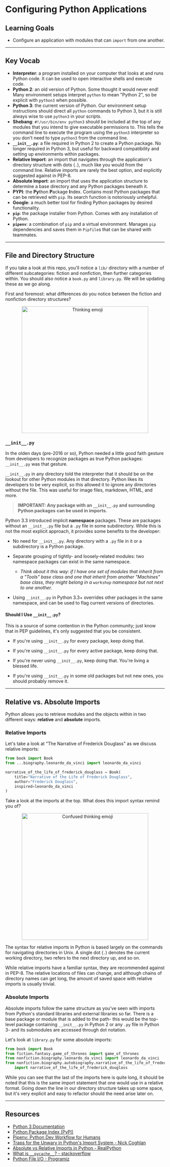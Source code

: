 # Configuring Python Applications

## Learning Goals

- Configure an application with modules that can `import` from one another.

***

## Key Vocab

- **Interpreter**: a program installed on your computer that looks at and runs
  Python code. It can be used to open interactive shells and execute code.
- **Python 2**: an old version of Python. Some thought it would never end! Many
  environment setups interpret `python` to mean "Python 2", so be explicit with
  `python3` when possible.
- **Python 3**: the current version of Python. Our environment setup
  instructions should direct all `python` commands to Python 3, but it is still
  always wise to use `python3` in your scripts.
- **Shebang**: `#!/usr/bin/env python3` should be included at the top of any
  modules that you intend to give executable permissions to. This tells the
  command line to execute the program using the `python3` interpreter so you
  don't need to type `python3` from the command line.
- **`__init__.py`**: a file required in Python 2 to create a Python package. No
  longer required in Python 3, but useful for backward compatibility and setting
  up environments within packages.
- **Relative Import**: an import that navigates through the application's
  directory structure with dots (`.`), much like you would from the command
  line. Relative imports are rarely the best option, and explicitly suggested
  against in PEP-8.
- **Absolute Import**: an import that uses the application structure to
  determine a base directory and any Python packages beneath it.
- **PYPI**: the **Py**thon **P**ackage **I**ndex. Contains most Python packages
  that can be retrieved with `pip`. Its search function is notoriously unhelpful.
- **Google**: a much better tool for finding Python packages by desired
  functionality.
- **`pip`**: the package installer from Python. Comes with any installation of
  Python.
- **`pipenv`**: a combination of `pip` and a virtual environment. Manages `pip`
  dependencies and saves them in `Pipfile`s that can be shared with teammates.

***

## File and Directory Structure

If you take a look at this repo, you'll notice a `lib/` directory with a number
of different subcategories: fiction and nonfiction, then further categories
within. You should also notice a `book.py` and `library.py`. We will be updating
these as we go along.

First and foremost: what differences do you notice between the fiction and
nonfiction directory structures?

<p align="center">
    <img src="https://www.clipartmax.com/png/middle/186-1862669_rich-thinking-emoji-face-emoji-apple.png"
         alt="Thinking emoji"
         width="400"
         height="400"/>
</p>

### `__init__.py`

In the olden days (pre-2016 or so), Python needed a little good faith gesture
from developers to recognize packages as true Python packages: `__init__.py`
was that gesture.

`__init__.py` in any directory told the interpreter that it should be on the
lookout for other Python modules in that directory. Python likes its developers
to be very explicit, so this allowed it to ignore any directories without the
file. This was useful for image files, markdown, HTML, and more.

> **IMPORTANT: Any package with an `__init__.py` and surrounding Python packages**
> **can be used in imports.**

Python 3.3 introduced implicit **namespace** packages. These are packages
without an `__init__.py` file but a `.py` file in some subdirectory. While this
is not the most explicit approach, it provides some benefits to the developer:

- No need for `__init__.py`. Any directory with a `.py` file in it or a
  subdirectory is a Python package.

- Separate grouping of tightly- and loosely-related modules: two namespace
  packages can exist in the same namespace.
  - _Think about it this way: if I have one set of modules that inherit from
    a "Tools" base class and one that inherit from another "Machines" base
    class, they might belong in a `workshop` namespace but not next to one
    another._

- Using `__init__.py` in Python 3.3+ overrides other packages in the same
  namespace, and can be used to flag current versions of directories.

#### Should I Use `__init__.py`?

This is a source of some contention in the Python community; just know that in
PEP guidelines, it's only suggested that you be consistent.

- If you're using `__init__.py` for every package, keep doing that.

- If you're using `__init__.py` for every active package, keep doing that.

- If you're never using `__init__.py`, keep doing that. You're living a blessed
life.

- If you're using `__init__.py` in some old packages but not new ones, you
  should probably remove it.

***

## Relative vs. Absolute Imports

Python allows you to retrieve modules and the objects within in two different
ways: **relative** and **absolute** imports.

### Relative Imports

Let's take a look at "The Narrative of Frederick Douglass" as we discuss
relative imports:

```py
from book import Book
from ...biography.leonardo_da_vinci import leonardo_da_vinci

narrative_of_the_life_of_frederick_douglass = Book(
    title="Narrative of the Life of Frederick Douglass",
    author="Frederick Douglass",
    inspired=leonardo_da_vinci
)
```

Take a look at the imports at the top. What does this import syntax remind you
of?

<p align="center">
    <img src="https://image.similarpng.com/very-thumbnail/2020/07/Thinking-emoji-face-vector-PNG.png"
         alt="Confused thinking emoji"
         width="400"
         height="400"/>
</p>

The syntax for relative imports in Python is based largely on the commands for
navigating directories in Unix. A single dot (`.`) denotes the current working
directory, two refers to the next directory up, and so on.

While relative imports have a familiar syntax, they are recommended against in
PEP-8. The relative locations of files can change, and although chains of
directory names can get long, the amount of saved space with relative imports
is usually trivial.

### Absolute Imports

Absolute imports follow the same structure as you've seen with imports from
Python's standard libraries and external libraries so far. There is a base
package or module that is added to the path- this would be the top-level package
containing `__init__.py` in Python 2 or any `.py` file in Python 3- and its
submodules are accessed through dot notation.

Let's look at `library.py` for some absolute imports:

```py
from book import Book
from fiction.fantasy.game_of_thrones import game_of_thrones
from nonfiction.biography.leonardo_da_vinci import leonardo_da_vinci
from nonfiction.biography.autobiography.narrative_of_the_life_of_frederick_douglass \
    import narrative_of_the_life_of_frederick_douglass
```

While you can see that the last of the imports here is quite long, it should be
noted that this is the same import statement that one would use in a relative
format. Going down the line in our directory structure takes up some space, but
it's very explicit and easy to refactor should the need arise later on.

***

## Resources

- [Python 3 Documentation](https://docs.python.org/3/)
- [Python Package Index (PyPI)](https://pypi.org/)
- [Pipenv: Python Dev Workflow for Humans](https://pipenv.pypa.io/en/latest/)
- [Traps for the Unwary in Python's Import System - Nick Coghlan](http://python-notes.curiousefficiency.org/en/latest/python_concepts/import_traps.html)
- [Absolute vs Relative Imports in Python - RealPython](https://realpython.com/absolute-vs-relative-python-imports/)
- [What is `__pycache__`? - stackoverflow](https://stackoverflow.com/questions/16869024/what-is-pycache)
- [Python File I/O - Programiz](https://www.programiz.com/python-programming/file-operation)
